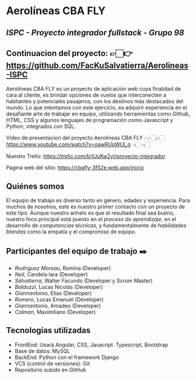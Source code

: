 # Aerolíneas CBA FLY
## _ISPC - Proyecto integrador fullstack - Grupo 98_

## Continuacion del proyecto: 👉🏻👉 https://github.com/FacKuSalvatierra/Aerolineas-ISPC

Aerolíneas CBA FLY es un proyecto de aplicación web cuya finalidad de cara al cliente, es brindar opciones de vuelos que interconecten a habitantes y potenciales pasajeros, con los destinos más destacados del mundo. 
Lo que intentamos con este ejercicio, es adquirir experiencia en el desafiante arte de trabajar en equipo, utilizando herramientas como Github, HTML, CSS y algunos lenguajes de programación como Javascript y Python, integrados con SQL. 

Video de presentacion del proyecto Aerolineas CBA FLY : 👉🏻👉🏻  https://www.youtube.com/watch?v=oawRUpWUl_g 👈🏻👈🏻

Nuestro Trello: https://trello.com/b/jUuKw2yl/proyecto-integrador 

Pagina web del sitio: https://cbafly-3f52e.web.app/inicio  


## Quiénes somos
El equipo de trabajo es diverso tanto en género, edades y experiencia. Para muchos de nosotros, este es nuestro primer contacto con un proyecto de este tipo. Aunque nuestro anhelo es que el resultado final sea bueno, nuestro foco principal está puesto en el _proceso de aprendizaje_, en el desarrollo de _competencias técnicas_, y fundamentalmente de _habilidades blandas_ como la empatía y el compromiso de equipo. 

## Participantes del equipo de trabajo ✒️
* _Rodriguez Moreau_, Romina (Developer)  
* _Neil_, Candela Iara (Developer)  
* _Salvatierra_, Walter Facundo (Developer y Scrum Master)  
* _Balduzzi_, Lucas Nicolás (Developer)  
* _Giannantonio_, Elías (Developer)  
* _Romero_, Lucas Emanuel (Developer)  
* _Giannantonio_, Amadeo (Developer)  
* _Colman_, Maximiliano (Developer)  

## Tecnologías utilizadas
* FrontEnd: Usará Angular, CSS, Javacript. Typescript, Bootstrap
* Base de datos: MySQL
* BackEnd: Python con el framework Django
* VCS (control de versiones): Git
* Repositorio subido en GitHub
